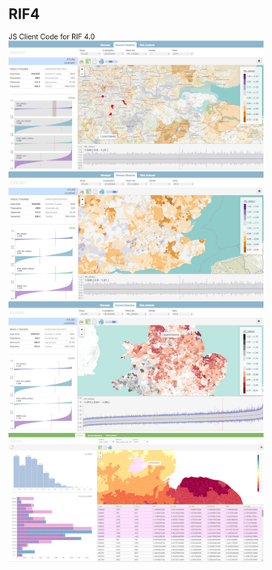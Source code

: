 RIF4
============================
JS Client Code for RIF 4.0
![Alt text](docs/screenshots/dm1.png?raw=true "RIF 4.0")
![Alt text](docs/screenshots/dm2.png?raw=true "RIF 4.0")
![Alt text](docs/screenshots/dm3.png?raw=true "RIF 4.0")
![Alt text](docs/screenshots/manager1.png?raw=true "RIF 4.0")